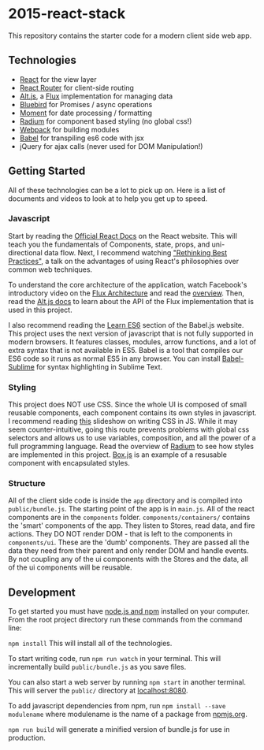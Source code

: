 # 2015-react-stack

This repository contains the starter code for a modern client side web app. 

## Technologies
- [React](http://facebook.github.io/react/) for the view layer
- [React Router](https://github.com/rackt/react-router) for client-side routing
- [Alt.js](https://github.com/goatslacker/alt), a [Flux](http://facebook.github.io/flux/) implementation for managing data 
- [Bluebird](https://github.com/petkaantonov/bluebird) for Promises / async operations
- [Moment](http://momentjs.com/) for date processing / formatting
- [Radium](http://projects.formidablelabs.com/radium/) for component based styling (no global css!)
- [Webpack](http://webpack.github.io/) for building modules
- [Babel](http://babeljs.io/) for transpiling es6 code with jsx
- jQuery for ajax calls (never used for DOM Manipulation!)

## Getting Started

All of these technologies can be a lot to pick up on. Here is a list of documents and videos to look at to help you get up to speed.

### Javascript
  
Start by reading the [Official React Docs](http://facebook.github.io/react/docs/getting-started.html) on the React website. This will teach you the fundamentals of Components, state, props, and uni-directional data flow. Next, I recommend watching ["Rethinking Best Practices"](https://www.youtube.com/watch?v=x7cQ3mrcKaY), a talk on the advantages of using React's philosophies over common web techniques.
  
To understand the core architecture of the application, watch Facebook's introductory video on the [Flux Architecture](http://facebook.github.io/flux/) and read the [overview](http://facebook.github.io/flux/docs/overview.html#content). Then, read the [Alt.js docs](http://alt.js.org/guide/) to learn about the API of the Flux implementation that is used in this project. 

I also recommend reading the [Learn ES6](http://babeljs.io/docs/learn-es2015/) section of the Babel.js website. This project uses the next version of javascript that is not fully supported in modern browsers. It features classes, modules, arrow functions, and a lot of extra syntax that is not available in ES5. Babel is a tool that compiles our ES6 code so it runs as normal ES5 in any browser. You can install [Babel-Sublime](https://github.com/babel/babel-sublime) for syntax highlighting in Sublime Text.

### Styling

This project does NOT use CSS. Since the whole UI is composed of small reusable components, each component contains its own styles in javascript. I recommend reading [this](https://speakerdeck.com/vjeux/react-css-in-js) slideshow on writing CSS in JS. While it may seem counter-intuitive, going this route prevents problems with global css selectors and allows us to use variables, composition, and all the power of a full programming language. Read the overview of [Radium](http://projects.formidablelabs.com/radium/) to see how styles are implemented in this project. [Box.js](app/components/ui/Box.js) is an example of a resusable component with encapsulated styles.

### Structure

All of the client side code is inside the `app` directory and is compiled into `public/bundle.js`. The starting point of the app is in `main.js`. All of the react components are in the `components` folder. `components/containers/` contains the 'smart' components of the app. They listen to Stores, read data, and fire actions. They DO NOT render DOM - that is left to the components in `components/ui`. These are the 'dumb' components. They are passed all the data they need from their parent and only render DOM and handle events. By not coupling any of the ui components with the Stores and the data, all of the ui components will be reusable.

## Development

To get started you must have [node.js and npm](http://nodejs.org/) installed on
your computer. From the root project directory run these commands from the
command line:

`npm install`
This will install all of the technologies.

To start writing code, run `npm run watch` in your terminal. This will incrementally build `public/bundle.js` as you save files.

You can also start a web server by running `npm start` in another terminal. This will server the `public/` directory at [localhost:8080](http://localhost:8080). 

To add javascript dependencies from npm, run `npm install --save modulename`
where modulename is the name of a package from [npmjs.org](https://www.npmjs.org/).

`npm run build` will generate a minified version of bundle.js for use in production. 

